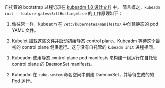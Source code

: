 自托管的 bootstrap 过程记录在 [kubeadm 1.8 设计文档](https://github.com/kubernetes/kubeadm/blob/master/docs/design/design_v1.8.md#optional-self-hosting) 中。
简言概之，`kubeadm init --feature-gates=SelfHosting=true` 的工作原理如下：

<!--
  1. As usual, kubeadm creates static pod YAML files in `/etc/kubernetes/manifests/`.

  1. Kubelet loads these files and launches the initial static control plane.
    Kubeadm waits for this initial static control plane to be running and
    healthy. This is identical to the `kubeadm init` process without self-hosting.
-->

  1. 像往常一样，kubeadm 在 `/etc/kubernetes/manifests/` 中创建静态的 pod YAML 文件。

  1. Kubelet 加载这些文件并启动初始静态 control plane。Kubeadm 等待这个最初的 control plane 健康运行。这与没有自托管的 `kubeadm init` 进程相同。
<!--
  1. Kubeadm uses the static control plane pod manifests to construct a set of
    DaemonSet manifests that will run the self-hosted control plane.

  1. Kubeadm creates DaemonSets in the `kube-system` namespace and waits for the
    resulting pods to be running.
-->

  1. Kubeadm 使用静态 control plane pod manifests 来构建一组运行在自托管 control plane 的 DaemonSet manifests。

  1. Kubeadm 在 `kube-system` 命名空间中创建 DaemonSet，并等待生成的的 Pod 运行。
